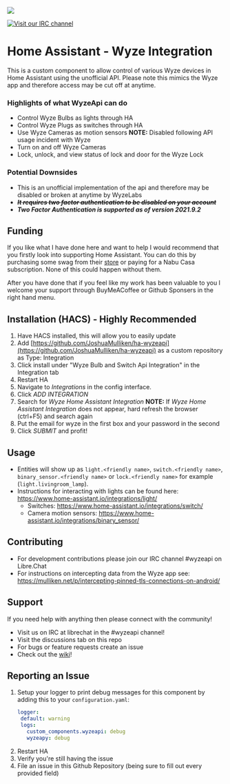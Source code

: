 <!--
SPDX-FileCopyrightText: 2021 Joshua Mulliken <joshua@mulliken.net>

SPDX-License-Identifier: Apache-2.0
-->

<a href="https://www.buymeacoffee.com/joshmulliken"><img src="https://img.buymeacoffee.com/button-api/?text=Buy me a coffee&emoji=&slug=joshmulliken&button_colour=FFDD00&font_colour=000000&font_family=Poppins&outline_colour=000000&coffee_colour=ffffff"></a> 

[![Visit our IRC channel](https://kiwiirc.com/buttons/irc.libera.chat/wyzeapi.png)](https://kiwiirc.com/client/irc.libera.chat/#wyzeapi) 

# Home Assistant - Wyze Integration

This is a custom component to allow control of various Wyze devices in Home Assistant using the unofficial API. Please
note this mimics the Wyze app and therefore access may be cut off at anytime.

### Highlights of what **WyzeApi** can do

* Control Wyze Bulbs as lights through HA
* Control Wyze Plugs as switches through HA
* Use Wyze Cameras as motion sensors **NOTE:** Disabled following API usage incident with Wyze
* Turn on and off Wyze Cameras
* Lock, unlock, and view status of lock and door for the Wyze Lock

### Potential Downsides

* This is an unofficial implementation of the api and therefore may be disabled or broken at anytime by WyzeLabs
* ~~***It requires two factor authentication to be disabled on your account***~~ 
* ***Two Factor Authentication is supported as of version 2021.9.2***

## Funding

If you like what I have done here and want to help I would recommend that you firstly look into supporting Home
Assistant. You can do this by purchasing some swag from their [store](https://teespring.com/stores/home-assistant-store)
or paying for a Nabu Casa subscription. None of this could happen without them.

After you have done that if you feel like my work has been valuable to you I welcome your support through BuyMeACoffee or Github Sponsers in the right hand menu.

## Installation (HACS) - Highly Recommended

1. Have HACS installed, this will allow you to easily update
2. Add [https://github.com/JoshuaMulliken/ha-wyzeapi](https://github.com/JoshuaMulliken/ha-wyzeapi) as a custom
   repository as Type: Integration
3. Click install under "Wyze Bulb and Switch Api Integration" in the Integration tab
4. Restart HA
5. Navigate to _Integrations_ in the config interface.
6. Click _ADD INTEGRATION_
7. Search for _Wyze Home Assistant Integration_
   **NOTE:** If _Wyze Home Assistant Integration_ does not appear, hard refresh the browser (ctrl+F5) and search again
8. Put the email for wyze in the first box and your password in the second
9. Click _SUBMIT_ and profit!

## Usage

* Entities will show up as `light.<friendly name>`, `switch.<friendly name>`, `binary_sensor.<friendly name>`
  or `lock.<friendly name>` for example (`light.livingroom_lamp`).
* Instructions for interacting with lights can be found here: https://www.home-assistant.io/integrations/light/
    * Switches: https://www.home-assistant.io/integrations/switch/
    * Camera motion sensors: https://www.home-assistant.io/integrations/binary_sensor/

## Contributing

* For development contributions please join our IRC channel #wyzeapi on Libre.Chat
* For instructions on intercepting data from the Wyze app see: https://mulliken.net/p/intercepting-pinned-tls-connections-on-android/

## Support

If you need help with anything then please connect with the community!

* Visit us on IRC at librechat in the #wyzeapi channel!
* Visit the discussions tab on this repo
* For bugs or feature requests create an issue
* Check out the [wiki](https://github.com/JoshuaMulliken/ha-wyzeapi/wiki)!

## Reporting an Issue

1. Setup your logger to print debug messages for this component by adding this to your `configuration.yaml`:
    ```yaml
    logger:
     default: warning
     logs:
       custom_components.wyzeapi: debug
       wyzeapy: debug
    ```
2. Restart HA
3. Verify you're still having the issue
4. File an issue in this Github Repository (being sure to fill out every provided field)

